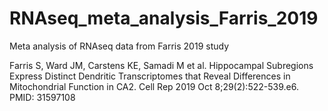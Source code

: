 # RNAseq_meta_analysis_Farris_2019
Meta analysis of RNAseq data from Farris 2019 study
	
Farris S, Ward JM, Carstens KE, Samadi M et al. Hippocampal Subregions Express Distinct Dendritic Transcriptomes that Reveal Differences in Mitochondrial Function in CA2. Cell Rep 2019 Oct 8;29(2):522-539.e6. PMID: 31597108
